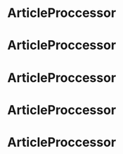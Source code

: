 # ArticleProccessor
# ArticleProccessor
# ArticleProccessor
# ArticleProccessor
# ArticleProccessor
